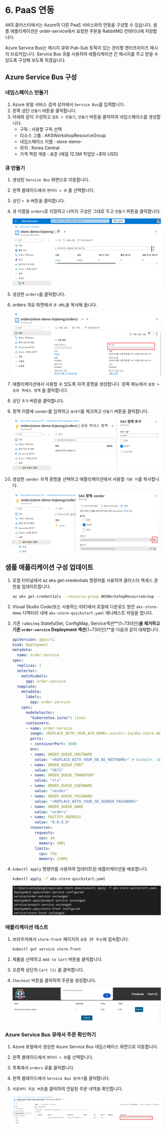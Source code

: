 # 6. PaaS 연동

AKS 클러스터에서는 Azure의 다른 PaaS 서비스와의 연동을 구성할 수 있습니다. 샘플 애플리케이션은 order-service에서 요청한 주문을 RabbitMQ 컨테이너에 저장합니다.

Azure Service Bus는 메시지 큐와 Pub-Sub 토픽이 있는 관리형 엔터프라이즈 메시지 브로커입니다. Service Bus 큐를 사용하여 애플리케이션 간 메시지를 주고 받을 수 있도록 구성해 보도록 하겠습니다.

## Azure Service Bus 구성

### 네임스페이스 만들기

1. Azure 포털 서비스 검색 상자에서 `Service Bus`를 입력합니다.
2. 왼쪽 상단 `만들기` 버튼을 클릭합니다.
3. 아래와 같이 구성하고 `검토 + 만들기`, `만들기` 버튼을 클릭하여 네임스페이스를 생성합니다.
    - 구독 : 사용할 구독 선택
    - 리소스 그룹 : AKSWorkshopResourceGroup
    - 네임스페이스 이름 : store-demo-<alias>
    - 위치 : Korea Central
    - 가격 책정 계층 : 표준 (매월 12.5M 작업당 ~$10 USD)

### 큐 만들기

1. 생성된 `Service Bus` 화면으로 이동합니다.
2. 왼쪽 블레이드에서 `엔터티 > 큐` 를 선택합니다.
3. 상단 `+ 큐` 버튼을 클릭합니다.
4. 큐 이름을 `orders`로 지정하고 나머지 구성은 그대로 두고 `만들기` 버튼을 클릭합니다.
    
    ![image.png](./images/image.png)
    
5. 생성한 `orders`를 클릭합니다.
6. orders 개요 화면에서 `큐 URL`을 복사해 둡니다.
    
    ![image.png](./images/image%201.png)
    
7. 애플리케이션에서 사용할 수 있도록 자격 증명을 생성합니다. 왼쪽 메뉴에서 `설정 > 공유 액세스 정책` 을 클릭합니다.
8. 상단 `추가` 버튼을 클릭합니다.
9. 정책 이름에 `sender`를 입력하고 `보내기`를 체크하고 `만들기` 버튼을 클릭합니다.
    
    ![image.png](./images/image%202.png)
    
10. 생성한 `sender` 자격 증명을 선택하고 애플리케이션에서 사용할 `기본 키`를 복사합니다.
    
    ![image.png](./images/image%203.png)
    

## 샘플 애플리케이션 구성 업데이트

1. 로컬 터미널에서 az aks get-credentials 명령어를 사용하여 클러스터 액세스 권한을 업데이트합니다.
    
    ```bash
    az aks get-credentials --resource-group AKSWorkshopResourceGroup --name AKSSampleCluster
    ```
    
2. Visual Studio Code(또는 사용하는 IDE)에서 로컬에 다운로드 받은 `aks-store-demo` 디렉터리 내에 `aks-store-quickstart.yaml` 매니페스트 파일을 엽니다.
3. 기존 `rabbitmq` StatefulSet, ConfigMap, Service섹션**(1~73라인)**을 제거하고 기존 `order-service` Deployment 섹션**(1~73라인)**을 다음과 같이 대체합니다.
    
    ```yaml
    apiVersion: apps/v1
    kind: Deployment
    metadata:
      name: order-service
    spec:
      replicas: 1
      selector:
        matchLabels:
          app: order-service
      template:
        metadata:
          labels:
            app: order-service
        spec:
          nodeSelector:
            "kubernetes.io/os": linux
          containers:
          - name: order-service
            image: <REPLACE_WITH_YOUR_ACR_NAME>.azurecr.io/aks-store-demo/order-service:latest
            ports:
            - containerPort: 3000
            env:
            - name: ORDER_QUEUE_HOSTNAME
              value: "<REPLACE_WITH_YOUR_SB_NS_HOSTNAME>" # Example: sb-store-demo-123456.servicebus.windows.net
            - name: ORDER_QUEUE_PORT
              value: "5671"
            - name: ORDER_QUEUE_TRANSPORT
              value: "tls"
            - name: ORDER_QUEUE_USERNAME
              value: "sender"
            - name: ORDER_QUEUE_PASSWORD
              value: "<REPLACE_WITH_YOUR_SB_SENDER_PASSWORD>"
            - name: ORDER_QUEUE_NAME
              value: "orders"
            - name: FASTIFY_ADDRESS
              value: "0.0.0.0"
            resources:
              requests:
                cpu: 1m
                memory: 50Mi
              limits:
                cpu: 75m
                memory: 128Mi
    ```
    
4. `kubectl apply` 명령어를 사용하여 업데이트된 애플리케이션을 배포합니다.
    
    ```bash
    kubectl apply -f aks-store-quickstart.yaml
    ```
    
    ![image.png](./images/image%204.png)
    

### 애플리케이션 테스트

1. 브라우저에서 `store-front` 페이지의 `공용 IP 주소`에 접속합니다.
    
    ```bash
    kubectl get service store-front
    ```
    
2. 제품을 선택하고 `Add to Cart` 버튼을 클릭합니다.
3. 오른쪽 상단의 `Cart (1)` 를 클릭합니다.
4. `Checkout` 버튼을 클릭하여 주문을 생성합니다.
    
    ![image.png](./images/image%205.png)
    

### Azure Service Bus 큐에서 주문 확인하기

1. Azure 포털에서 생성한 Azure Service Bus 네임스페이스 화면으로 이동합니다.
2. 왼쪽 블레이드에서 `엔터티 > 큐`를 선택합니다.
3. 목록에서 `orders` 큐를 클릭합니다.
4. 왼쪽 블레이드에서 `Service Bus 탐색기`를 클릭합니다.
5. `처음부터 피킹 버튼`을 클릭하여 전달된 주문 내역을 확인합니다.
    
    ![image.png](./images/image%206.png)